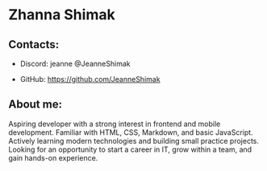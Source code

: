 # Zhanna Shimak
## Contacts: 
* Discord: jeanne @JeanneShimak
- GitHub: https://github.com/JeanneShimak
## About me:
Aspiring developer with a strong interest in frontend and mobile development. Familiar with HTML, CSS, Markdown, and basic JavaScript. Actively learning modern technologies and building small practice projects. Looking for an opportunity to start a career in IT, grow within a team, and gain hands-on experience.


